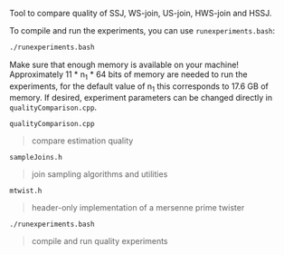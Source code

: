 Tool to compare quality of SSJ, WS-join, US-join, HWS-join and HSSJ.

To compile and run the experiments, you can use `runexperiments.bash`:
```bash
./runexperiments.bash
```

Make sure that enough memory is available on your machine! Approximately 11 * n<sub>1</sub> * 64 bits of memory are needed to run the experiments, for the default value of n<sub>1</sub> this corresponds to 17.6 GB of memory. If desired, experiment parameters can be changed directly in `qualityComparison.cpp`.

`qualityComparison.cpp`
> compare estimation quality 

`sampleJoins.h`
> join sampling algorithms and utilities

`mtwist.h`
> header-only implementation of a mersenne prime twister

`./runexperiments.bash`
> compile and run quality experiments
